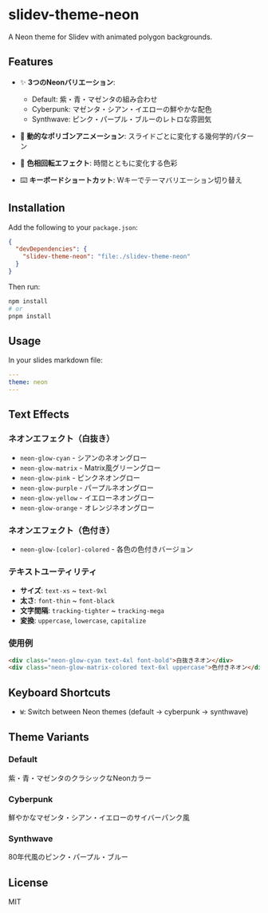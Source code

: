 # slidev-theme-neon

A Neon theme for Slidev with animated polygon backgrounds.

## Features

- ✨ **3つのNeonバリエーション**:
  - Default: 紫・青・マゼンタの組み合わせ
  - Cyberpunk: マゼンタ・シアン・イエローの鮮やかな配色
  - Synthwave: ピンク・パープル・ブルーのレトロな雰囲気

- 🎨 **動的なポリゴンアニメーション**: スライドごとに変化する幾何学的パターン
- 🌈 **色相回転エフェクト**: 時間とともに変化する色彩
- ⌨️ **キーボードショートカット**: Wキーでテーマバリエーション切り替え

## Installation

Add the following to your `package.json`:

```json
{
  "devDependencies": {
    "slidev-theme-neon": "file:./slidev-theme-neon"
  }
}
```

Then run:

```bash
npm install
# or
pnpm install
```

## Usage

In your slides markdown file:

```yaml
---
theme: neon
---
```

## Text Effects

### ネオンエフェクト（白抜き）
- `neon-glow-cyan` - シアンのネオングロー
- `neon-glow-matrix` - Matrix風グリーングロー
- `neon-glow-pink` - ピンクネオングロー
- `neon-glow-purple` - パープルネオングロー
- `neon-glow-yellow` - イエローネオングロー
- `neon-glow-orange` - オレンジネオングロー

### ネオンエフェクト（色付き）
- `neon-glow-[color]-colored` - 各色の色付きバージョン

### テキストユーティリティ
- **サイズ**: `text-xs` ~ `text-9xl`
- **太さ**: `font-thin` ~ `font-black`
- **文字間隔**: `tracking-tighter` ~ `tracking-mega`
- **変換**: `uppercase`, `lowercase`, `capitalize`

### 使用例
```html
<div class="neon-glow-cyan text-4xl font-bold">白抜きネオン</div>
<div class="neon-glow-matrix-colored text-6xl uppercase">色付きネオン</div>
```

## Keyboard Shortcuts

- `W`: Switch between Neon themes (default → cyberpunk → synthwave)

## Theme Variants

### Default

紫・青・マゼンタのクラシックなNeonカラー

### Cyberpunk

鮮やかなマゼンタ・シアン・イエローのサイバーパンク風

### Synthwave

80年代風のピンク・パープル・ブルー

## License

MIT
